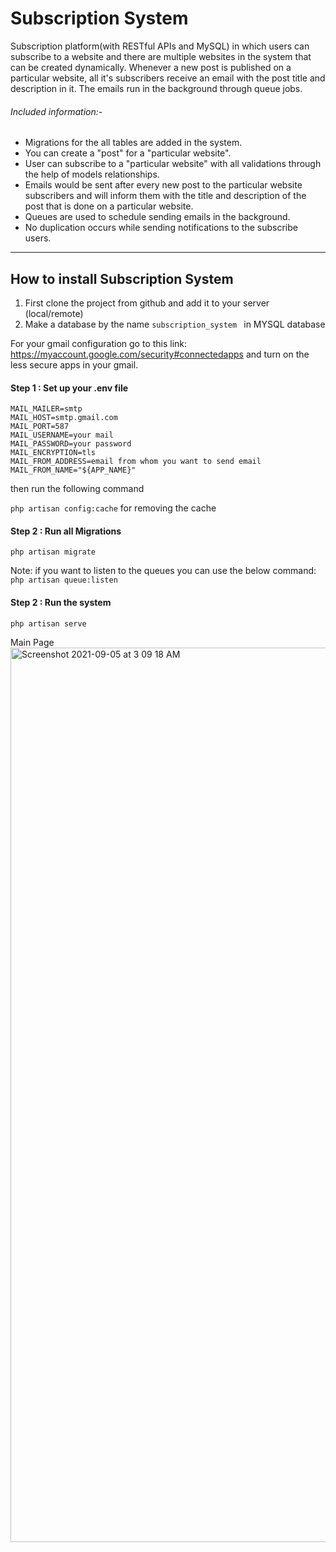 # Subscription System
 Subscription platform(with RESTful APIs and MySQL) in which users can subscribe to a website and there are multiple websites in the system that can be created dynamically. Whenever a new post is published on a particular website, all it's subscribers receive an email with the post title and description in it. The emails run in the background through queue jobs. 

###### Included information:-
- Migrations for the all tables are added in the system.
- You can create a "post" for a "particular website".
- User can subscribe to a "particular website" with all validations through the help of models relationships.
- Emails would be sent after every new post to the particular website subscribers and will  inform them with the title and description of the post that is done on a particular website.
- Queues are used to schedule sending emails in the background.
- No duplication occurs while sending notifications to the subscribe users.

---
## How to install Subscription System

1. First clone the project from github and add it to your server (local/remote)
2. Make a database by the name  ```subscription_system ``` in MYSQL database

For your gmail configuration go to this link:  https://myaccount.google.com/security#connectedapps
and turn on the less secure apps in your gmail.


#### Step 1 : Set up your .env file


  ```
MAIL_MAILER=smtp
MAIL_HOST=smtp.gmail.com
MAIL_PORT=587
MAIL_USERNAME=your mail
MAIL_PASSWORD=your password
MAIL_ENCRYPTION=tls
MAIL_FROM_ADDRESS=email from whom you want to send email
MAIL_FROM_NAME="${APP_NAME}"
  ```
 


   
then run the following command

   ``` php artisan config:cache ```  for removing the cache
   

  
#### Step 2 : Run all Migrations

   ``` php artisan migrate ``` 


Note: if you want to listen to the queues you can use the below command:
   ``` php artisan queue:listen ```  

#### Step 2 : Run the system

   ``` php artisan serve ```  
   
   Main Page
   <img width="1431" alt="Screenshot 2021-09-05 at 3 09 18 AM" src="https://user-images.githubusercontent.com/65660680/132116178-57ff5dae-140f-45d7-9bbc-4a66fd189b53.png">



